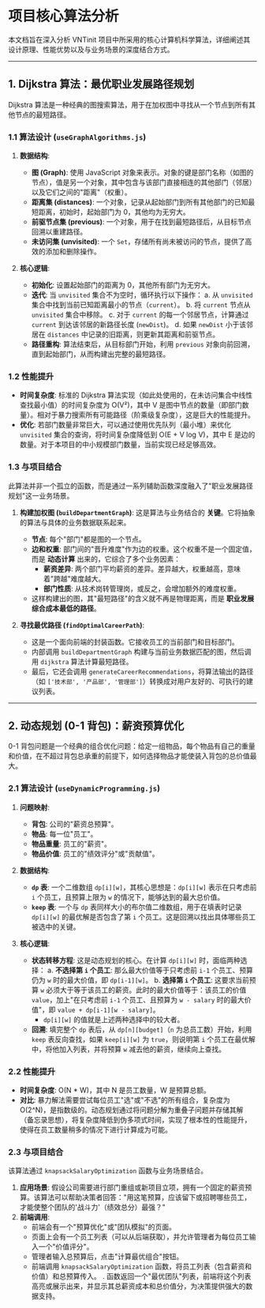 # 项目核心算法分析

本文档旨在深入分析 VNTinit 项目中所采用的核心计算机科学算法，详细阐述其设计原理、性能优势以及与业务场景的深度结合方式。

---

## 1. Dijkstra 算法：最优职业发展路径规划

Dijkstra 算法是一种经典的图搜索算法，用于在加权图中寻找从一个节点到所有其他节点的最短路径。

### 1.1 算法设计 (`useGraphAlgorithms.js`)

1.  **数据结构**:

    - **图 (Graph)**: 使用 JavaScript 对象来表示。对象的键是部门名称（如图的节点），值是另一个对象，其中包含与该部门直接相连的其他部门（邻居）以及它们之间的"距离"（权重）。
    - **距离集 (distances)**: 一个对象，记录从起始部门到所有其他部门的已知最短距离，初始时，起始部门为 0，其他均为无穷大。
    - **前驱节点集 (previous)**: 一个对象，用于在找到最短路径后，从目标节点回溯以重建路径。
    - **未访问集 (unvisited)**: 一个 `Set`，存储所有尚未被访问的节点，提供了高效的添加和删除操作。

2.  **核心逻辑**:
    - **初始化**: 设置起始部门的距离为 0，其他所有部门为无穷大。
    - **迭代**: 当 `unvisited` 集合不为空时，循环执行以下操作：
      a. 从 `unvisited` 集合中找到当前已知距离最小的节点（`current`）。
      b. 将 `current` 节点从 `unvisited` 集合中移除。
      c. 对于 `current` 的每一个邻居节点，计算通过 `current` 到达该邻居的新路径长度 (`newDist`)。
      d. 如果 `newDist` 小于该邻居在 `distances` 中记录的旧距离，则更新其距离和前驱节点。
    - **路径重构**: 算法结束后，从目标部门开始，利用 `previous` 对象向前回溯，直到起始部门，从而构建出完整的最短路径。

### 1.2 性能提升

- **时间复杂度**: 标准的 Dijkstra 算法实现（如此处使用的，在未访问集合中线性查找最小值）的时间复杂度为 O(V²)，其中 V 是图中节点的数量（即部门数量）。相对于暴力搜索所有可能路径（阶乘级复杂度），这是巨大的性能提升。
- **优化**: 若部门数量非常巨大，可以通过使用优先队列（最小堆）来优化 `unvisited` 集合的查询，将时间复杂度降低到 O(E + V log V)，其中 E 是边的数量。对于本项目的中小规模部门数量，当前实现已经足够高效。

### 1.3 与项目结合

此算法并非一个孤立的函数，而是通过一系列辅助函数深度融入了"职业发展路径规划"这一业务场景。

1.  **构建加权图 (`buildDepartmentGraph`)**: 这是算法与业务结合的 **关键**。它将抽象的算法与具体的业务数据联系起来。

    - **节点**: 每个"部门"都是图的一个节点。
    - **边和权重**: 部门间的"晋升难度"作为边的权重。这个权重不是一个固定值，而是 **动态计算** 出来的，它综合了多个业务因素：
      - **薪资差异**: 两个部门平均薪资的差异。差异越大，权重越高，意味着"跨越"难度越大。
      - **部门性质**: 从技术岗转管理岗，或反之，会增加额外的难度权重。
    - 这样构建出的图，其"最短路径"的含义就不再是物理距离，而是 **职业发展综合成本最低的路径**。

2.  **寻找最优路径 (`findOptimalCareerPath`)**:
    - 这是一个面向前端的封装函数。它接收员工的当前部门和目标部门。
    - 内部调用 `buildDepartmentGraph` 构建与当前业务数据匹配的图，然后调用 `dijkstra` 算法计算最短路径。
    - 最后，它还会调用 `generateCareerRecommendations`，将算法输出的路径（如 `['技术部', '产品部', '管理部']`）转换成对用户友好的、可执行的建议列表。

---

## 2. 动态规划 (0-1 背包)：薪资预算优化

0-1 背包问题是一个经典的组合优化问题：给定一组物品，每个物品有自己的重量和价值，在不超过背包总承重的前提下，如何选择物品才能使装入背包的总价值最大。

### 2.1 算法设计 (`useDynamicProgramming.js`)

1.  **问题映射**:

    - **背包**: 公司的"薪资总预算"。
    - **物品**: 每一位"员工"。
    - **物品重量**: 员工的"薪资"。
    - **物品价值**: 员工的"绩效评分"或"贡献值"。

2.  **数据结构**:

    - **`dp` 表**: 一个二维数组 `dp[i][w]`，其核心思想是：`dp[i][w]` 表示在只考虑前 `i` 个员工，且预算上限为 `w` 的情况下，能够达到的最大总价值。
    - **`keep` 表**: 一个与 `dp` 表同样大小的布尔值二维数组，用于在填表时记录 `dp[i][w]` 的最优解是否包含了第 `i` 个员工。这是回溯以找出具体哪些员工被选中的关键。

3.  **核心逻辑**:
    - **状态转移方程**: 这是动态规划的核心。在计算 `dp[i][w]` 时，面临两种选择：
      a. **不选择第 `i` 个员工**: 那么最大价值等于只考虑前 `i-1` 个员工、预算仍为 `w` 时的最大价值，即 `dp[i-1][w]`。
      b. **选择第 `i` 个员工**: 这要求当前预算 `w` 必须大于等于该员工的薪资。此时的最大价值等于：该员工的价值 `value`，加上"在只考虑前 `i-1` 个员工、且预算为 `w - salary` 时的最大价值"，即 `value + dp[i-1][w - salary]`。
      - `dp[i][w]` 的值就是上述两种选择中的较大者。
    - **回溯**: 填完整个 `dp` 表后，从 `dp[n][budget]`（`n` 为总员工数）开始，利用 `keep` 表反向查找，如果 `keep[i][w]` 为 `true`，则说明第 `i` 个员工在最优解中，将他加入列表，并将预算 `w` 减去他的薪资，继续向上查找。

### 2.2 性能提升

- **时间复杂度**: O(N \* W)，其中 N 是员工数量，W 是预算总额。
- **对比**: 暴力解法需要尝试每位员工"选"或"不选"的所有组合，复杂度为 O(2^N)，是指数级的。动态规划通过将问题分解为重叠子问题并存储其解（备忘录思想），将复杂度降低到伪多项式时间，实现了根本性的性能提升，使得在员工数量稍多的情况下进行计算成为可能。

### 2.3 与项目结合

该算法通过 `knapsackSalaryOptimization` 函数与业务场景结合。

1.  **应用场景**: 假设公司需要进行部门重组或新项目立项，拥有一个固定的薪资预算。该算法可以帮助决策者回答："用这笔预算，应该留下或招聘哪些员工，才能使整个团队的'战斗力'（绩效总分）最强？"
2.  **前端调用**:
    - 前端会有一个"预算优化"或"团队模拟"的页面。
    - 页面上会有一个员工列表（可以从后端获取），并允许管理者为每位员工输入一个"价值评分"。
    - 管理者输入总预算后，点击"计算最优组合"按钮。
    - 前端调用 `knapsackSalaryOptimization` 函数，将员工列表（包含薪资和价值）和总预算传入。
      . 函数返回一个"最优团队"列表，前端将这个列表高亮或展示出来，并显示其总薪资成本和总价值分，为决策提供强大的数据支持。
